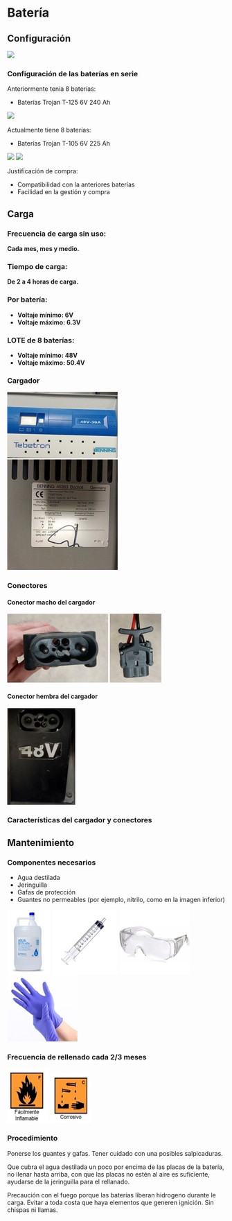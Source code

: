 # Batería


## Configuración

![](img\bateria\bateria-configuración-serie.jpg)

### Configuración de las baterías en serie

Anteriormente tenía 8 baterías:
- Baterías Trojan T-125 6V 240 Ah

![](img\bateria\bateria-configuración-bateria-vieja.jpg)

Actualmente tiene 8 baterías:
- Baterías Trojan T-105 6V 225 Ah

![](img\bateria\bateria-configuración-bateria-nueva.png)
![](img\bateria\bateria-configuración-etiqueta-bateria-nueva.jpg)

Justificación de compra:
- Compatibilidad con la anteriores baterías
- Facilidad en la gestión y compra

## Carga

### Frecuencia de carga sin uso: 
**Cada mes, mes y medio.**
### Tiempo de carga: 
**De 2 a 4 horas de carga.**
### Por batería:
- **Voltaje mínimo: 6V**
- **Voltaje máximo: 6.3V**
### LOTE de 8 baterías:
- **Voltaje mínimo: 48V**
- **Voltaje máximo: 50.4V**

### Cargador

![](img\bateria\bateria-carga-cargador-frontal.jpg)
![](img\bateria\bateria-carga-cargador-trasera.jpg)

### Conectores

#### Conector macho del cargador
![](img\bateria\bateria-carga-cargador-conector-macho-vista-1.jpg)
![](img\bateria\bateria-carga-cargador-conector-macho-vista-2.jpg)
#### Conector hembra del cargador
![](img\bateria\bateria-carga-conectar-hembra-coche.jpg)


### Características del cargador y conectores

## Mantenimiento

### Componentes necesarios
- Agua destilada
- Jeringuilla
- Gafas de protección
- Guantes no permeables (por ejemplo, nitrilo, como en la imagen inferior)

![](img\bateria\bateria-mantenimiento-agua-destilada.jpg)
![](img\bateria\bateria-mantenimiento-jeringuilla.jpg)
![](img\bateria\bateria-mantenimiento-gafas-proteccion.jpg)
![](img\bateria\bateria-mantenimiento-guantes.jpg)

### Frecuencia de rellenado cada 2/3 meses

![](img\bateria\bateria-mantenimiento-infamable.jpg)
![](img\bateria\bateria-mantenimiento-corrosivo.jpg)

### Procedimiento
Ponerse los guantes y gafas. Tener cuidado con una posibles salpicaduras. 

Que cubra el agua destilada un poco por encima de las placas de la batería, 
no llenar hasta arriba, con que las placas no estén al aire es suficiente, ayudarse de la jeringuilla para el rellanado.

Precaución con el fuego porque las baterías liberan hidrogeno durante le carga. Evitar a toda costa que haya elementos que generen ignición. Sin chispas ni llamas. 